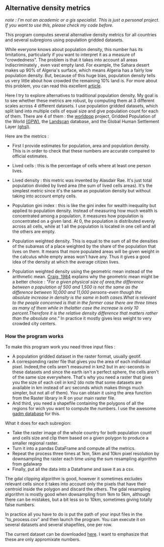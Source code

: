 ## Alternative density metrics

*note : I'm not an academic or a gis specialist. This is just a personal project. If you want to use this, please check my code before.*

This program computes several alternative density metrics for all countries and several subregions using population gridded datasets.

While everyone knows about population density, this number has its limitations, particularly if you want to interpret it as a measure of "crowdedness". The problem is that it takes into account all areas indiscriminately , even vast empty land. For example, the Sahara desert makes up 90% of Algeria's surface, which means Algeria has a fairly low population density. But, because of this huge bias, population density tells us very little about how crowded the remaining 10% land is. 
For more about this problem, you can read this excellent [article](https://theconversation.com/think-your-country-is-crowded-these-maps-reveal-the-truth-about-population-density-across-europe-90345).

Here I try to explore alternatives to traditional population density. My goal is to see whether these metrics are robust, by computing them at 3 different scales across 4 different datasets. I use population gridded datasets, which split land into multiple cells of equal size and give population count for each of them. There are 4 of them : the [worldpop](https://www.worldpop.org) project, Gridded Population of the World [(GPW)](https://sedac.ciesin.columbia.edu/data/collection/gpw-v4), the [Landscan](https://landscan.ornl.gov/) database, and the Global Human Settlement Layer [(ghsl)](https://ghsl.jrc.ec.europa.eu/).

Here are the metrics :
- First I provide estimates for population, area and population density. This is in order to check that these numbers are accurate compared to official estimates.
- Lived cells : this is the percentage of cells where at least one person lives.
- Lived density : this metric was invented by Alasdair Rae. It's just total population divided by lived area (the sum of lived cells areas). It's the simplest metric since it's the same as population density but without taking into account empty cells.

- Population gini index : this is like the gini index for wealth inequality but applied to population density. Instead of measuring how much wealth is concentrated among a population, it measures how population is concentrated on a given land. At 0, the population is distributed evenly across all cells, while at 1 all the population is located in one cell and all the others are empty.

- Population weighted density. This is equal to the sum of all the densities of the subareas of a place weighted by the share of the population that lives on them. It means that more populated areas will be given weight in the calculus while empty areas won't have any. Thus it gives a good idea of the density at which the average citizen lives.

- Population weighted density using the geometric mean instead of the arithmetic mean.  [Craig, 1984](https://www.jstor.org/stable/2061168?seq=1) explains why the geometric mean might be a better choice : *"For a given physical size  of area,the difference between a population of 500 and 1,500 is not the same as the difference between 10,000 and 11,000 persons-even though the absolute increase in density is the same in both cases.What is relevant to the people concerned is that in the former case there are three times as many  of them while in thelatter case the increase is only 10 percent.Therefore it is the relative density difference that matters rather than the absolute one."* In practice it mostly gives less weight to very crowded city centers.

### How the program works

To make this program work you need three input files : 
- A population gridded dataset in the raster format, usually geotif.
- A corresponding raster file that gives you the area of each individual pixel. Indeed,the cells aren't measured in km2 but in arc-seconds in these datasets and since the earth isn't a perfect sphere, the cells aren't of the same size everywhere. That's why you need a raster that gives you the size of each cell in km2 (do note that some datasets are available in km instead of arc seconds which makes things much simpler, but not all of them). You can obtain it using the area function from the Raster library in R on your main raster file.
- And third, you need a shapefile containing the polygons of all the regions for wich you want to compute the numbers. I use the awesome [gadm database](https://gadm.org/) for this.

What it does for each subregion: 
- Take the raster image of the whole country for both population count and cells size and clip them based on a given polygon to produce a smaller regional raster.
- Turn it into a pandas DataFrame and compute all the metrics.
- Repeat the process three times at 1km, 5km and 10km pixel resolution by downsampling the raster each time using the sum resampling algorithm from gdalwarp
- Finally, put all the data into a Dataframe and save it as a csv.

The gdal clipping algorithm is good, however it sometimes excludes relevant cells since it takes into account only the pixels that have their centroid inside the polygon and discard the others. The gdal resampling algorithm is mostly good when dowsampling from 1km to 5km, although there can be mistakes, but a bit less so to 10km, sometimes giving totally false numbers. 

In practice all you have to do is put the path of your input files in the "to_process.csv" and then launch the program. You can execute it on several datasets and several shapefiles, one per row.


The current dataset can be downloaded [here](https://drive.google.com/file/d/1vgFtk9XqVHYdP4CRt-pU7ZJWnXFZhw7W/view?usp=sharing). I want to emphasize that these are only appromixate numbers. 




